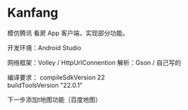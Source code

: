 # Kanfang
模仿腾讯 看房 App 客户端，实现部分功能。

开发环境：Android Studio

网络框架：Volley /  HttpUrlConnention
解析：Gson /  自己写的

编译要求：
  compileSdkVersion 22    
       buildToolsVersion "22.0.1"
       
下一步添加t地图功能（百度地图）



